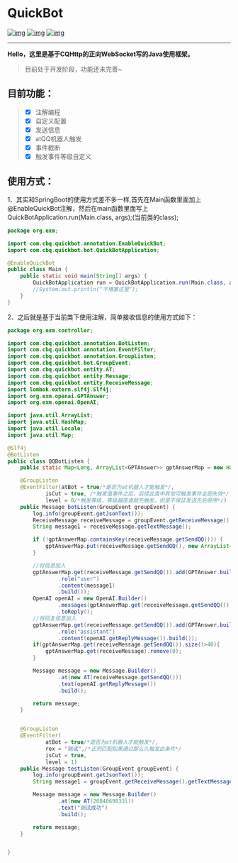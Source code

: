 # **QuickBot**

[![img](https://camo.githubusercontent.com/76fdee18b974fc86f26e83b003f840012166ecf8bf835b0ca4211abaf6979340/68747470733a2f2f696d672e736869656c64732e696f2f62616467652f4a61766131372d70617373696e672d722e737667)](https://camo.githubusercontent.com/76fdee18b974fc86f26e83b003f840012166ecf8bf835b0ca4211abaf6979340/68747470733a2f2f696d672e736869656c64732e696f2f62616467652f4a61766131372d70617373696e672d722e737667) [![img](https://img.shields.io/badge/license-GPL3.0-blue.svg)](https://camo.githubusercontent.com/f81eec727df88e89897980ae2f9640bbb59b9d4d035cf740db885f782c7e8083/68747470733a2f2f696d672e736869656c64732e696f2f62616467652f6c6963656e73652d417061636865322e302d626c75652e737667) [![img](https://camo.githubusercontent.com/2d19c3e0ed08f8d58d8c641ad04ddfeeee7c3078a046378ab2aea7aae65a6fe2/68747470733a2f2f696d672e736869656c64732e696f2f62616467652f4d6176656e332e382e312d6275696c64696e672d722e737667)](https://camo.githubusercontent.com/2d19c3e0ed08f8d58d8c641ad04ddfeeee7c3078a046378ab2aea7aae65a6fe2/68747470733a2f2f696d672e736869656c64732e696f2f62616467652f4d6176656e332e382e312d6275696c64696e672d722e737667)

---

**Hello，这里是基于CQHttp的正向WebSocket写的Java使用框架。**

>  目前处于开发阶段，功能还未完善~



## 目前功能：

> - [x] 注解编程
> - [x] 自定义配置
> - [x] 发送信息
> - [x] atQQ机器人触发
> - [x] 事件截断
> - [x] 触发事件等级自定义

## 使用方式：

1、其实和SpringBoot的使用方式差不多一样,首先在Main函数里面加上@EnableQuickBot注解，然后在main函数里面写上QuickBotApplication.run(Main.class, args);(当前类的class);

```java
package org.exm;

import com.cbq.quickbot.annotation.EnableQuickBot;
import com.cbq.quickbot.bot.QuickBotApplication;

@EnableQuickBot
public class Main {
    public static void main(String[] args) {
        QuickBotApplication run = QuickBotApplication.run(Main.class, args);
        //System.out.println("不堵塞这里");
    }
}
```

2、之后就是基于当前类下使用注解，简单接收信息的使用方式如下：

```java
package org.exm.controller;

import com.cbq.quickbot.annotation.BotListen;
import com.cbq.quickbot.annotation.EventFilter;
import com.cbq.quickbot.annotation.GroupListen;
import com.cbq.quickbot.bot.GroupEvent;
import com.cbq.quickbot.entity.AT;
import com.cbq.quickbot.entity.Message;
import com.cbq.quickbot.entity.ReceiveMessage;
import lombok.extern.slf4j.Slf4j;
import org.exm.openai.GPTAnswer;
import org.exm.openai.OpenAI;

import java.util.ArrayList;
import java.util.HashMap;
import java.util.Locale;
import java.util.Map;

@Slf4j
@BotListen
public class QQBotListen {
    public static Map<Long, ArrayList<GPTAnswer>> gptAnswerMap = new HashMap<>();

    @GroupListen
    @EventFilter(atBot = true/*是否为at机器人才能触发*/,
            isCut = true, /*触发值事件之后，后续此类中其他可触发事件全部失效*/
            level = 0/*触发等级，等级越高谁就先触发，但是不保证发送先后顺序*/)
    public Message botListen(GroupEvent groupEvent) {
        log.info(groupEvent.getJsonText());
        ReceiveMessage receiveMessage = groupEvent.getReceiveMessage();
        String message1 = receiveMessage.getTextMessage();

        if (!gptAnswerMap.containsKey(receiveMessage.getSendQQ())) {
            gptAnswerMap.put(receiveMessage.getSendQQ(), new ArrayList<GPTAnswer>());
        }

        //将信息加入
        gptAnswerMap.get(receiveMessage.getSendQQ()).add(GPTAnswer.builder()
                .role("user")
                .content(message1)
                .build());
        OpenAI openAI = new OpenAI.Builder()
                .messages(gptAnswerMap.get(receiveMessage.getSendQQ()))
                .toReply();
        //将回复信息加入
        gptAnswerMap.get(receiveMessage.getSendQQ()).add(GPTAnswer.builder()
                .role("assistant")
                .content(openAI.getReplyMessage()).build());
        if(gptAnswerMap.get(receiveMessage.getSendQQ()).size()>40){
            gptAnswerMap.get(receiveMessage).remove(0);
        }

        Message message = new Message.Builder()
                .at(new AT(receiveMessage.getSendQQ()))
                .text(openAI.getReplyMessage())
                .build();

        return message;
    }


    @GroupListen
    @EventFilter(
            atBot = true/*是否为at机器人才能触发*/,
            rex = "测试",/*正则匹配如果通过那么久触发此条件*/
        	isCut = true,
            level = 1)
    public Message testListen(GroupEvent groupEvent) {
        log.info(groupEvent.getJsonText());
        String message1 = groupEvent.getReceiveMessage().getTextMessage();

        Message message = new Message.Builder()
                .at(new AT(2084069833l))
                .text("测试成功")
                .build();

        return message;
    }


}

```

